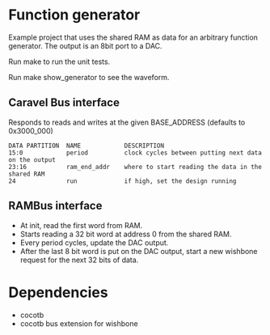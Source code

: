# Function generator

Example project that uses the shared RAM as data for an arbitrary function generator.
The output is an 8bit port to a DAC.

Run make to run the unit tests.

Run make show_generator to see the waveform.

## Caravel Bus interface

Responds to reads and writes at the given BASE_ADDRESS (defaults to 0x3000_000)

    DATA PARTITION  NAME            DESCRIPTION
    15:0            period          clock cycles between putting next data on the output
    23:16           ram_end_addr    where to start reading the data in the shared RAM
    24              run             if high, set the design running

## RAMBus interface

* At init, read the first word from RAM.
* Starts reading a 32 bit word at address 0 from the shared RAM.
* Every period cycles, update the DAC output.
* After the last 8 bit word is put on the DAC output, start a new wishbone request for the next 32 bits of data.

# Dependencies

* cocotb
* cocotb bus extension for wishbone
